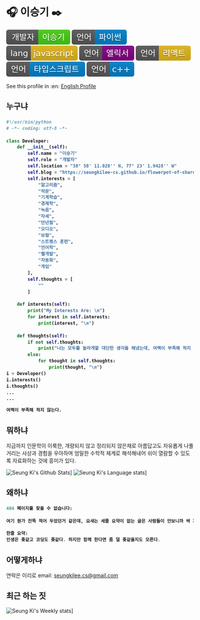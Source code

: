 # :headphones: 이승기 :black_nib:
![me](./assets/개발자-이승기-brightgreen.svg)
![python](./assets/언어-파이썬-blue.svg)
![javascript](./assets/lang-javascript-yellow.svg)
![elixir](./assets/언어-엘릭서-purple.svg)
![react.js](./assets/언어-리액트-yellow.svg)
![typescript](./assets/언어-타입스크립트-blue.svg)
![c++](./assets/언어-c++-blue.svg)

See this profile in :en: [English Profile](README.md)


## 누구냐

<h4>

```python
#!/usr/bin/python
# -*- coding: utf-8 -*-

class Developer:
    def __init__(self):
        self.name = "이승기"
        self.role = "개발자"
        self.location = "38° 58' 11.028'' N, 77° 23' 1.9428'' W"
        self.blog = "https://seungkilee-cs.github.io/flowerpot-of-shard"
        self.interests = [
            "알고리즘",
            "작문",
            "기계학습",
            "경제학",
            "녹음",
            "자세",
            "만년필",
            "오디오",
            "보컬",
            "스트렝스 훈련",
            "언어학",
            "웹개발",
            "자동화",
            "게임"
        ],
        self.thoughts = [
            ""
        ]
        
    def interests(self):
        print("My Interests Are: \n") 
        for interest in self.interests:
            print(interest, "\n")
    
    def thoughts(self):
        if not self.thoughts:
            print("나는 모두를 놀라게할 대단한 생각을 해냈는데, 여백이 부족해 적지 않는다.")
        else:
            for thought in self.thoughts:
                print(thought, "\n")
i = Developer()
i.interests()
i.thoughts()
...
...
```

```python
여백이 부족해 적지 않는다.
```

</h4>


## 뭐하냐
지금까지 인문학이 이룩한, 개량되지 않고 정리되지 않은채로 아름답고도 자유롭게 나풀거리는 사상과 경험을 우아하며 엄밀한 수학적 체계로 해석해내어 쉬이 열람할 수 있도록 자료화하는 것에 흥미가 있다.

![Seung Ki's Github Stats](https://github-readme-stats.vercel.app/api?username=seungkilee-cs&layout=compact&theme=material-palenight)]
![Seung Ki's Language stats](https://github-readme-stats.anuraghazra1.vercel.app/api/top-langs/?username=seungkilee-cs&layout=compact&theme=material-palenight)]


## 왜하냐
<h4>

```elixir
404 페이지를 찾을 수 없습니다:

여기 뭔가 잔뜩 적어 두었던거 같은데, 요새는 세줄 요약이 없는 글은 사람들이 안보니까 싹 지운다.

한줄 요약:
인생은 좆같고 코딩도 좆같다. 하지만 함께 한다면 좀 덜 좆같을지도 모른다.

```
</h4>

## 어떻게하냐
연락은 이리로
email: [seungkilee.cs@gmail.com](mailto:seungkilee.cs@gmail.com)

## 최근 하는 짓
![Seung Ki's Weekly stats](https://github-readme-stats.vercel.app/api/wakatime?username=seungkileecs)]

<!--
**seungkilee-cs/seungkilee-cs** is a ✨ _special_ ✨ repository because its `README.md` (this file) appears on your GitHub profile.

Here are some ideas to get you started:

- 🔭 I’m currently working on ...
- 🌱 I’m currently learning ...
- 👯 I’m looking to collaborate on ...
- 🤔 I’m looking for help with ...
- 💬 Ask me about ...
- 📫 How to reach me: ...
- 😄 Pronouns: ...
- ⚡ Fun fact: ...

-->
